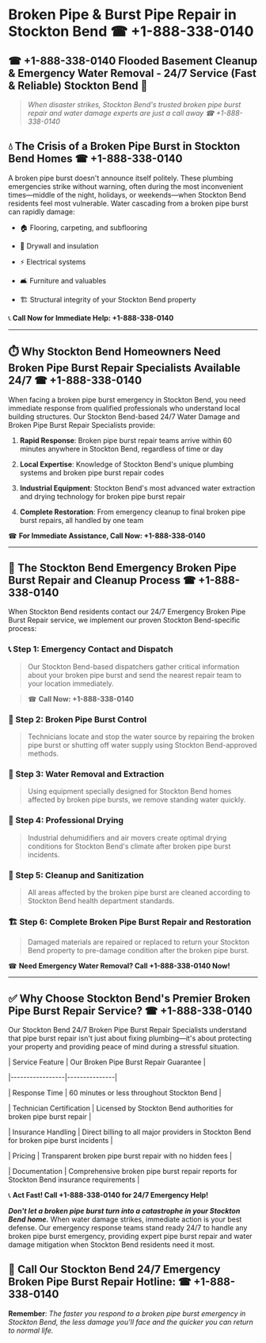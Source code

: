 # Broken Pipe & Burst Pipe Repair in Stockton Bend ☎ +1-888-338-0140  
## ☎ +1-888-338-0140 Flooded Basement Cleanup & Emergency Water Removal - 24/7 Service (Fast & Reliable) Stockton Bend 🚨  

> *When disaster strikes, Stockton Bend's trusted broken pipe burst repair and water damage experts are just a call away ☎ +1-888-338-0140*  

## 💧 The Crisis of a Broken Pipe Burst in Stockton Bend Homes ☎ +1-888-338-0140  

A broken pipe burst doesn't announce itself politely. These plumbing emergencies strike without warning, often during the most inconvenient times—middle of the night, holidays, or weekends—when Stockton Bend residents feel most vulnerable. Water cascading from a broken pipe burst can rapidly damage:  

* 🏠 Flooring, carpeting, and subflooring  
* 🧱 Drywall and insulation  
* ⚡ Electrical systems  
* 🛋️ Furniture and valuables  
* 🏗️ Structural integrity of your Stockton Bend property  

📞 **Call Now for Immediate Help: +1-888-338-0140**  

---  

## ⏱️ Why Stockton Bend Homeowners Need Broken Pipe Burst Repair Specialists Available 24/7 ☎ +1-888-338-0140  

When facing a broken pipe burst emergency in Stockton Bend, you need immediate response from qualified professionals who understand local building structures. Our Stockton Bend-based 24/7 Water Damage and Broken Pipe Burst Repair Specialists provide:  

1. **Rapid Response**: Broken pipe burst repair teams arrive within 60 minutes anywhere in Stockton Bend, regardless of time or day  
2. **Local Expertise**: Knowledge of Stockton Bend's unique plumbing systems and broken pipe burst repair codes  
3. **Industrial Equipment**: Stockton Bend's most advanced water extraction and drying technology for broken pipe burst repair  
4. **Complete Restoration**: From emergency cleanup to final broken pipe burst repairs, all handled by one team  

☎ **For Immediate Assistance, Call Now: +1-888-338-0140**  

---  

## 🔧 The Stockton Bend Emergency Broken Pipe Burst Repair and Cleanup Process ☎ +1-888-338-0140  

When Stockton Bend residents contact our 24/7 Emergency Broken Pipe Burst Repair service, we implement our proven Stockton Bend-specific process:  

### 📞 Step 1: Emergency Contact and Dispatch  
> Our Stockton Bend-based dispatchers gather critical information about your broken pipe burst and send the nearest repair team to your location immediately.  
> ☎ **Call Now: +1-888-338-0140**  

### 🚿 Step 2: Broken Pipe Burst Control  
> Technicians locate and stop the water source by repairing the broken pipe burst or shutting off water supply using Stockton Bend-approved methods.  

### 🌊 Step 3: Water Removal and Extraction  
> Using equipment specially designed for Stockton Bend homes affected by broken pipe bursts, we remove standing water quickly.  

### 💨 Step 4: Professional Drying  
> Industrial dehumidifiers and air movers create optimal drying conditions for Stockton Bend's climate after broken pipe burst incidents.  

### 🧼 Step 5: Cleanup and Sanitization  
> All areas affected by the broken pipe burst are cleaned according to Stockton Bend health department standards.  

### 🏗️ Step 6: Complete Broken Pipe Burst Repair and Restoration  
> Damaged materials are repaired or replaced to return your Stockton Bend property to pre-damage condition after the broken pipe burst.  

☎ **Need Emergency Water Removal? Call +1-888-338-0140 Now!**  

---  

## ✅ Why Choose Stockton Bend's Premier Broken Pipe Burst Repair Service? ☎ +1-888-338-0140  

Our Stockton Bend 24/7 Broken Pipe Burst Repair Specialists understand that pipe burst repair isn't just about fixing plumbing—it's about protecting your property and providing peace of mind during a stressful situation.  

| Service Feature | Our Broken Pipe Burst Repair Guarantee |  
|-----------------|---------------|  
| Response Time | 60 minutes or less throughout Stockton Bend |  
| Technician Certification | Licensed by Stockton Bend authorities for broken pipe burst repair |  
| Insurance Handling | Direct billing to all major providers in Stockton Bend for broken pipe burst incidents |  
| Pricing | Transparent broken pipe burst repair with no hidden fees |  
| Documentation | Comprehensive broken pipe burst repair reports for Stockton Bend insurance requirements |  

📞 **Act Fast! Call +1-888-338-0140 for 24/7 Emergency Help!**  

***Don't let a broken pipe burst turn into a catastrophe in your Stockton Bend home.*** When water damage strikes, immediate action is your best defense. Our emergency response teams stand ready 24/7 to handle any broken pipe burst emergency, providing expert pipe burst repair and water damage mitigation when Stockton Bend residents need it most.  

## 📱 Call Our Stockton Bend 24/7 Emergency Broken Pipe Burst Repair Hotline: ☎ +1-888-338-0140  

**Remember**: *The faster you respond to a broken pipe burst emergency in Stockton Bend, the less damage you'll face and the quicker you can return to normal life.*
